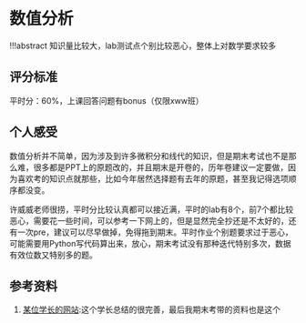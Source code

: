 # 数值分析

!!!abstract
    知识量比较大，lab测试点个别比较恶心，整体上对数学要求较多

## 评分标准

平时分：60%，上课回答问题有bonus（仅限xww班）

## 个人感受

数值分析并不简单，因为涉及到许多微积分和线代的知识，但是期末考试也不是那么难，很多都是PPT上的原题改的，并且期末是开卷的，历年卷建议一定要做，因为喜欢考的知识点就那些，比如今年居然选择题有去年的原题，甚至我记得选项顺序都没变。

许威威老师很捞，平时分比较认真都可以接近满，平时的lab有8个，前7个都比较恶心，需要花一些时间，可以参考一下网上的，但是显然完全抄还是不太好的，还有一次pre，建议可以尽早做掉，免得拖到期末。平时作业个别题要求过于恶心，可能需要用Python写代码算出来，放心，期末考试没有那种迭代特别多次，数据有效位数又特别多的题。

## 参考资料

1. [某位学长的网站](https://note.jiepeng.tech/CS/NA/):这个学长总结的很完善，最后我期末考带的资料也是这个
